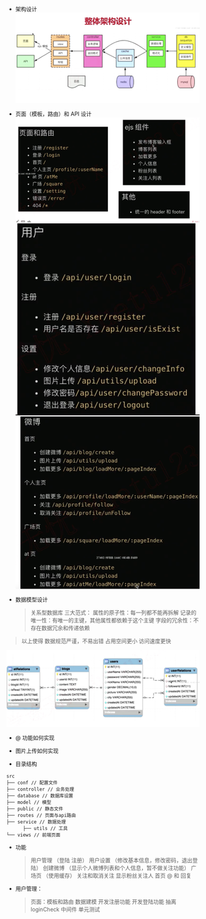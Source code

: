- 架构设计
  ![架构设计](./resource/整体架构设计.png)

- 页面（模板，路由）和 API 设计
  ![页面和路由](./resource/页面和路由.png)
  ![用户相关api](./resource/用户相关api.png)
  ![微博相关api](./resource/微博相关api.png)

* 数据模型设计
  > 关系型数据库 三大范式：
  > 属性的原子性：每一列都不能再拆解
  > 记录的唯一性：有唯一的主键，其他属性都依赖于这个主键
  > 字段的冗余性：不存在数据冗余和传递依赖

> 以上使得 数据规范严谨，不易出错
> 占用空间更小
> 访问速度更快

![数据模型设计](./resource/数据模型设计.png)

- @ 功能如何实现

- 图片上传如何实现

- 目录结构

```
src
├── conf // 配置文件
├── controller // 业务处理
├── database // 数据库设置
├── model // 模型
├── public // 静态文件
├── routes // 页面与api路由
├── service // 数据处理
      ├── utils // 工具
└── views // 前端页面
```

- 功能
  > 用户管理 （登陆 注册）
  > 用户设置 （修改基本信息，修改密码，退出登陆）
  > 创建微博 （显示个人微博列表和个人信息，暂不做关注功能）
  > 广场页 （使用缓存）
  > 关注和取消关注 显示粉丝关注人
  > 首页
  > @ 和 回复

* 用户管理：
  > 页面：模板和路由
  > 数据建模
  > 开发注册功能
  > 开发登陆功能
  > 抽离 loginCheck 中间件
  > 单元测试
